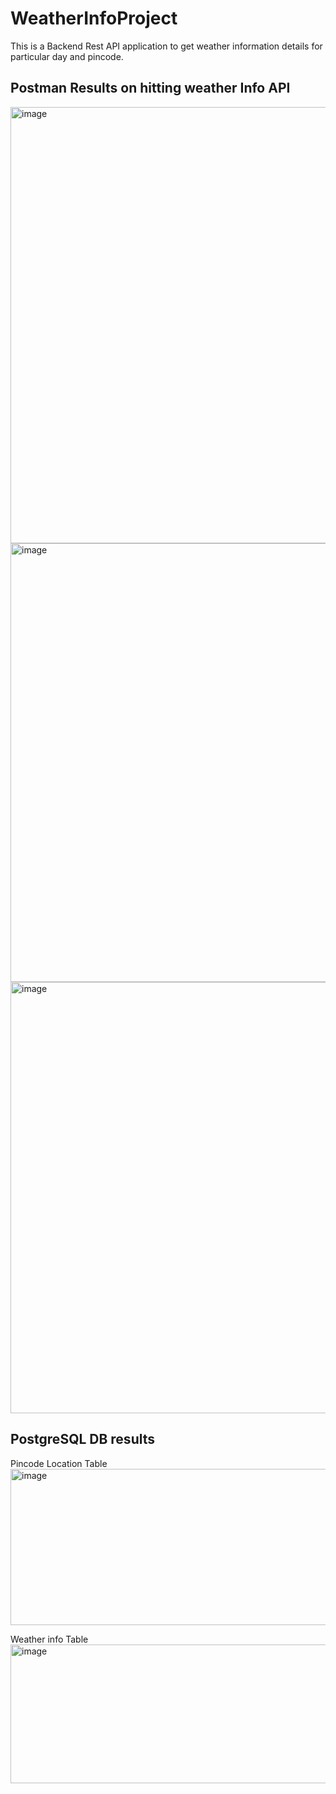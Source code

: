 # WeatherInfoProject
This is a Backend Rest API application to get weather information details for particular day and pincode.

## Postman Results on hitting weather Info API

<img width="1183" height="698" alt="image" src="https://github.com/user-attachments/assets/4744c0cd-bae8-4159-971d-ea8e092aa574" />
<br/>
<img width="1290" height="702" alt="image" src="https://github.com/user-attachments/assets/5bb0c6b9-9aa5-49b6-95cf-7b082a1be15a" />
<br/>
<img width="1350" height="690" alt="image" src="https://github.com/user-attachments/assets/d180c67b-d571-4812-b95a-6894dbed155c" />

## PostgreSQL DB results

Pincode Location Table
<img width="647" height="250" alt="image" src="https://github.com/user-attachments/assets/4a371c10-8396-43fa-b3ee-439963a30028" />
<br/>

Weather info Table
<img width="923" height="222" alt="image" src="https://github.com/user-attachments/assets/fcfe81cc-678a-4fbd-9024-68b2227f92d8" />
<br/>




